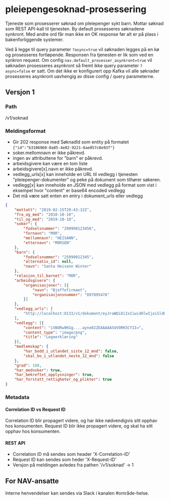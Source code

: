 # pleiepengesoknad-prosessering

Tjeneste som prosesserer søknad om pleiepenger sykt barn.
Mottar søknad som REST API-kall til tjenesten.
By default prosesseres søknadene synkront. Med andre ord får man ikke en OK response før alt er på plass i bakenforliggende systemer.

Ved å legge til query parameter ```?async=true``` vil søknaden legges på en kø og prosesseres fortløpende. Responsen fra tjenesten er lik som ved en synkron request.
Om  config ```nav.default_prosesser_asynkront=true``` vil søknaden prosesseres asynkront så fremt ikke query parameter ```?async=false``` er satt.
Om det ikke er konfigurert opp Kafka vil alle søknader prosesseres asynkront uavhengig av disse config / query parameterne.

## Versjon 1
### Path
/v1/soknad

### Meldingsformat
- Gir 202 response med SøknadId som entity på formatet ```{"id":"b3106960-0a85-4e02-9221-6ae057c8e93f"}```
- soker.mellomnavn er ikke påkrevd.
- ingen av attributtene for "barn" er påkrevd.
- arbeidsgivere kan være en tom liste
- arbeidsgivere[x].navn er ikke påkrevd.
- vedlegg_urls[x] kan inneholde en URL til vedlegg i tjenesten "pleiepenger-dokumenter" og peke på dokument som tilhører søkeren.
- vedlegg[x] kan inneholde en JSON med vedlegg på format som vist i eksempel hvor "content" er base64 encoded vedlegg
- Det må være satt enten en entry i dokument_urls eller vedlegg

```json
{
	"mottatt": "2019-02-15T20:43:32Z",
	"fra_og_med": "2018-10-10",
	"til_og_med": "2019-10-10",
	"soker": {
		"fodselsnummer": "290990123456",
		"fornavn": "MOR",
		"mellomnavn": "HEISANN",
		"etternavn": "MORSEN"
	},
	"barn": {
		"fodselsnummer": "25099012345",
		"alternativ_id": null,
		"navn": "Santa Heisann Winter"
	},
	"relasjon_til_barnet": "MOR",
	"arbeidsgivere": {
		"organisasjoner": [{
			"navn": "Bjeffefirmaet",
			"organisasjonsnummer": "897895478"
		}]
	},
	"vedlegg_urls": [
		"http://localhost:8133/v1/dokument/eyJraWQiOiIxIiwidHlwIjoiSldUIiwiYWxnIjoibm9uZSJ9.eyJqdGkiOiJlZWNlY2NkNS1jNjkyLTQyMDEtYTJhNi04OTFiMWFjZDYwMGMifQ"
	],
	"vedlegg": [{
		"content": "iVBORw0KGg....ayne82ZEAAAAASUVORK5CYII=",
		"content_type": "image/png",
		"title": "Legeerklæring"
	}],
	"medlemskap": {
		"har_bodd_i_utlandet_siste_12_mnd": false,
		"skal_bo_i_utlandet_neste_12_mnd": false
	},
	"grad": 100,
	"har_medsoker": true,
	"har_bekreftet_opplysninger": true,
	"har_forstatt_rettigheter_og_plikter": true
}
```

### Metadata
#### Correlation ID vs Request ID
Correlation ID blir propagert videre, og har ikke nødvendigvis sitt opphav hos konsumenten.
Request ID blir ikke propagert videre, og skal ha sitt opphav hos konsumenten.

#### REST API
- Correlation ID må sendes som header 'X-Correlation-ID'
- Request ID kan sendes som heder 'X-Request-ID'
- Versjon på meldingen avledes fra pathen '/v1/soknad' -> 1

## For NAV-ansatte
Interne henvendelser kan sendes via Slack i kanalen #område-helse.
